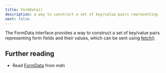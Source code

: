 ```yaml
---
title: FormData()
description: a way to construct a set of key/value pairs representing form fields and their values
next: false
---
```


The FormData interface provides a way to construct a set of key/value pairs representing form fields and their values, which can be sent using [fetch()](/runtime/fetch/)

## Further reading

- Read [FormData](https://developer.mozilla.org/en-US/docs/Web/API/FormData) from mdn
